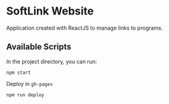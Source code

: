 # SoftLink Website

Application created with ReactJS to manage links to programs.

## Available Scripts

In the project directory, you can run:

```
npm start
```

Deploy in `gh-pages`

```
npm run deploy
```
